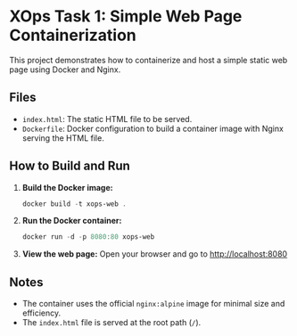# XOps Task 1: Simple Web Page Containerization

This project demonstrates how to containerize and host a simple static web page using Docker and Nginx.

## Files
- `index.html`: The static HTML file to be served.
- `Dockerfile`: Docker configuration to build a container image with Nginx serving the HTML file.

## How to Build and Run

1. **Build the Docker image:**
   ```powershell
   docker build -t xops-web .
   ```

2. **Run the Docker container:**
   ```powershell
   docker run -d -p 8080:80 xops-web
   ```

3. **View the web page:**
   Open your browser and go to [http://localhost:8080](http://localhost:8080)

## Notes
- The container uses the official `nginx:alpine` image for minimal size and efficiency.
- The `index.html` file is served at the root path (`/`).
